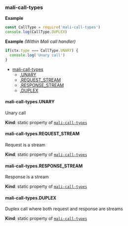 <a name="module_mali-call-types"></a>

### mali-call-types
**Example**  
```js
const CallType = require('mali-call-types')
console.log(CallType.DUPLEX)
```
**Example** *(Within Mali call handler)*  
```js
if(ctx.type === CallType.UNARY) {
  console.log('Unary call')
}
```

* [mali-call-types](#module_mali-call-types)
    * [.UNARY](#module_mali-call-types.UNARY)
    * [.REQUEST_STREAM](#module_mali-call-types.REQUEST_STREAM)
    * [.RESPONSE_STREAM](#module_mali-call-types.RESPONSE_STREAM)
    * [.DUPLEX](#module_mali-call-types.DUPLEX)

<a name="module_mali-call-types.UNARY"></a>

#### mali-call-types.UNARY
Unary call

**Kind**: static property of [<code>mali-call-types</code>](#module_mali-call-types)  
<a name="module_mali-call-types.REQUEST_STREAM"></a>

#### mali-call-types.REQUEST\_STREAM
Request is a stream

**Kind**: static property of [<code>mali-call-types</code>](#module_mali-call-types)  
<a name="module_mali-call-types.RESPONSE_STREAM"></a>

#### mali-call-types.RESPONSE\_STREAM
Response is a stream

**Kind**: static property of [<code>mali-call-types</code>](#module_mali-call-types)  
<a name="module_mali-call-types.DUPLEX"></a>

#### mali-call-types.DUPLEX
Duplex call where both request and response are streams

**Kind**: static property of [<code>mali-call-types</code>](#module_mali-call-types)  
